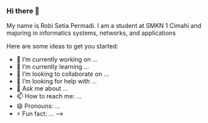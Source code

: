 ### Hi there 👋
My name is Robi Setia Permadi. I am a student at SMKN 1 Cimahi and majoring in informatics systems, networks, and applications

Here are some ideas to get you started:

- 🔭 I’m currently working on ...
- 🌱 I’m currently learning ...
- 👯 I’m looking to collaborate on ...
- 🤔 I’m looking for help with ...
- 💬 Ask me about ...
- 📫 How to reach me: ...
- 😄 Pronouns: ...
- ⚡ Fun fact: ...
-->
